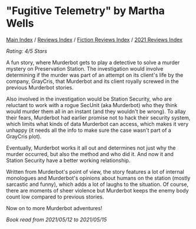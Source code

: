 # "Fugitive Telemetry" by Martha Wells

[Main Index](../../../README.md) / [Reviews Index](../../README.md) / [Fiction Reviews Index](../README.md) / [2021 Reviews Index](README.md)

*Rating: 4/5 Stars*

A fun story, where Murderbot gets to play a detective to solve a murder mystery on Preservation Station. The investigation would involve determining if the murder was part of an attempt on its client's life by the company, GrayCris, that Murderbot and its client royally screwed in the previous Murderbot stories.

Also involved in the investigation would be Station Security, who are reluctant to work with a rogue SecUnit (aka Murderbot) who they think would murder them all in an instant (and they wouldn't be wrong). To allay their fears, Murderbot had earlier promise not to hack their security system, which limits what kinds of data Murderbot can access, which makes it very unhappy (it needs all the info to make sure the case wasn't part of a GrayCris plot).

Eventually, Murderbot works it all out and determines not just why the murder occurred, but also the method and who did it. And now it and Station Security have a better working relationship.

Written from Murderbot's point of view, the story features a lot of internal monologues and Murderbot's opinions about humans on the station (mostly sarcastic and funny), which adds a lot of laughs to the situation. Of course, there are moments of sheer violence but Murderbot keeps the enemy body count low compared to previous stories.

Now on to more Murderbot adventures!

*Book read from 2021/05/12 to 2021/05/15*
